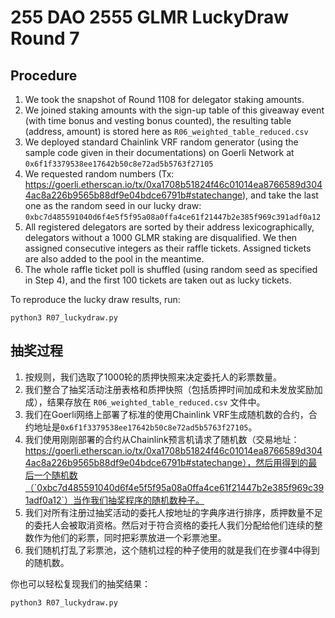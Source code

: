 # 255 DAO 2555 GLMR LuckyDraw Round 7

## Procedure

1. We took the snapshot of Round 1108 for delegator staking amounts.
2. We joined staking amounts with the sign-up table of this giveaway event (with time bonus and vesting bonus counted), the resulting table (address, amount) is stored here as `R06_weighted_table_reduced.csv`
3. We deployed standard Chainlink VRF random generator (using the sample code given in their documentations) on Goerli Network at `0x6f1f3379538ee17642b50c8e72ad5b5763f27105`
4. We requested random numbers (Tx: https://goerli.etherscan.io/tx/0xa1708b51824f46c01014ea8766589d3044ac8a226b9565b88df9e04bdce6791b#statechange), and take the last one as the random seed in our lucky draw: `0xbc7d485591040d6f4e5f5f95a08a0ffa4ce61f21447b2e385f969c391adf0a12`
5. All registered delegators are sorted by their address lexicographically, delegators without a 1000 GLMR staking are disqualified. We then assigned consecutive integers as their raffle tickets. Assigned tickets are also added to the pool in the meantime.
6. The whole raffle ticket poll is shuffled (using random seed as specified in Step 4), and the first 100 tickets are taken out as lucky tickets.

To reproduce the lucky draw results, run:

```
python3 R07_luckydraw.py
```

## 抽奖过程

1. 按规则，我们选取了1000轮的质押快照来决定委托人的彩票数量。
2. 我们整合了抽奖活动注册表格和质押快照（包括质押时间加成和未发放奖励加成），结果存放在 `R06_weighted_table_reduced.csv` 文件中。
3. 我们在Goerli网络上部署了标准的使用Chainlink VRF生成随机数的合约，合约地址是`0x6f1f3379538ee17642b50c8e72ad5b5763f27105`。
4. 我们使用刚刚部署的合约从Chainlink预言机请求了随机数（交易地址：https://goerli.etherscan.io/tx/0xa1708b51824f46c01014ea8766589d3044ac8a226b9565b88df9e04bdce6791b#statechange），然后用得到的最后一个随机数（`0xbc7d485591040d6f4e5f5f95a08a0ffa4ce61f21447b2e385f969c391adf0a12`）当作我们抽奖程序的随机数种子。
5. 我们对所有注册过抽奖活动的委托人按地址的字典序进行排序，质押数量不足的委托人会被取消资格。然后对于符合资格的委托人我们分配给他们连续的整数作为他们的彩票，同时把彩票放进一个彩票池里。
6. 我们随机打乱了彩票池，这个随机过程的种子使用的就是我们在步骤4中得到的随机数。

你也可以轻松复现我们的抽奖结果：

```
python3 R07_luckydraw.py
```

